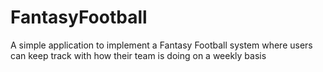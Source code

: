 # FantasyFootball
A simple application to implement a Fantasy Football system where users can keep track with how their team is doing on a weekly basis
